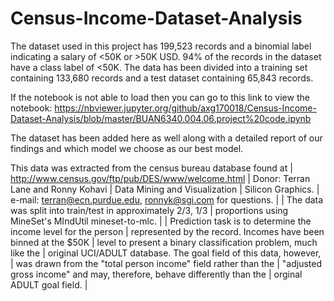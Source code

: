 # Census-Income-Dataset-Analysis
The dataset used in this project has 199,523 records and a binomial label indicating a salary of &lt;50K or >50K USD. 94% of the records in the dataset have a class label of &lt;50K. The data has been divided into a training set containing 133,680 records and a test dataset containing 65,843 records. 

If the notebook is not able to load then you can go to this link to view the notebook:
https://nbviewer.jupyter.org/github/axg170018/Census-Income-Dataset-Analysis/blob/master/BUAN6340.004.06.project%20code.ipynb


The dataset has been added here as well along with a detailed report of our findings and which model we choose as our best model.

 This data was extracted from the census bureau database found at
| http://www.census.gov/ftp/pub/DES/www/welcome.html
| Donor: Terran Lane and Ronny Kohavi
|        Data Mining and Visualization
|        Silicon Graphics.
|        e-mail: terran@ecn.purdue.edu, ronnyk@sgi.com for questions.
|
| The data was split into train/test in approximately 2/3, 1/3
| proportions using MineSet's MIndUtil mineset-to-mlc.
|
| Prediction task is to determine the income level for the person
| represented by the record.  Incomes have been binned at the $50K
| level to present a binary classification problem, much like the
| original UCI/ADULT database.  The goal field of this data, however,
| was drawn from the "total person income" field rather than the
| "adjusted gross income" and may, therefore, behave differently than the
| orginal ADULT goal field.
|
